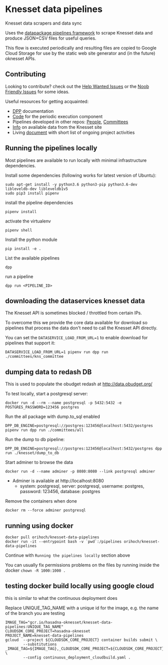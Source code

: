 # Knesset data pipelines

Knesset data scrapers and data sync

Uses the [datapackage pipelines framework](https://github.com/frictionlessdata/datapackage-pipelines) to scrape Knesset data and produce JSON+CSV files for useful queries.

This flow is executed periodically and resulting files are copied to Google Cloud Storage for use by the static web site generator and (in the future) oknesset APIs.


## Contributing

Looking to contribute? check out the [Help Wanted Issues](https://github.com/hasadna/knesset-data-pipelines/issues?q=is%3Aissue+is%3Aopen+label%3A%22help+wanted%22) or the [Noob Friendly Issues](https://github.com/hasadna/knesset-data-pipelines/issues?q=is%3Aissue+is%3Aopen+label%3A%22noob+friendly%22) for some ideas.

Useful resources for getting acquainted:
* [DPP](https://github.com/frictionlessdata/datapackage-pipelines) documentation
* [Code](https://github.com/OriHoch/knesset-data-k8s) for the periodic execution component
* Pipelines developed in other repos: [People](https://github.com/OriHoch/knesset-data-people), [Committees](https://github.com/OriHoch/knesset-data-committees)
* [Info](http://main.knesset.gov.il/Activity/Info/Pages/Databases.aspx) on available data from the Knesset site
* Living [document](https://docs.google.com/document/d/1eeQRrpGYuEJKAAtShPbjFn6i2f_UmQgg1caMTEs93ic/edit) with short list of ongoing project activities


## Running the pipelines locally

Most pipelines are available to run locally with minimal infrastructure dependencies.

Install some dependencies (following works for latest version of Ubuntu):

```
sudo apt-get install -y python3.6 python3-pip python3.6-dev libleveldb-dev libleveldb1v5
sudo pip3 install pipenv
```

install the pipeline dependencies

```
pipenv install
```

activate the virtualenv

```
pipenv shell
```

Install the python module

```
pip install -e .
```

List the available pipelines

```
dpp
```

run a pipeline

```
dpp run <PIPELINE_ID>
```


## downloading the dataservices knesset data

The Knesset API is sometimes blocked / throttled from certain IPs.

To overcome this we provide the core data available for download so pipelines that process the data don't need to call the Knesset API directly.

You can set the `DATASERVICE_LOAD_FROM_URL=1` to enable download for pipelines that support it:

```
DATASERVICE_LOAD_FROM_URL=1 pipenv run dpp run ./committees/kns_committee
```


## dumping data to redash DB

This is used to populate the obudget redash at http://data.obudget.org/

To test locally, start a postgresql server:

```
docker run -d --rm --name postgresql -p 5432:5432 -e POSTGRES_PASSWORD=123456 postgres
```

Run the all package with dump.to_sql enabled

```
DPP_DB_ENGINE=postgresql://postgres:123456@localhost:5432/postgres pipenv run dpp run ./committees/all
```

Run the dump to db pipeline:

```
DPP_DB_ENGINE=postgresql://postgres:123456@localhost:5432/postgres dpp run ./knesset/dump_to_db
```

Start adminer to browse the data

```
docker run -d --name adminer -p 8080:8080 --link postgresql adminer
```

* Adminer is available at http://localhost:8080
  * system: postgresql, server: postgresql, username: postgres, password: 123456, database: postgres

Remove the containers when done

```
docker rm --force adminer postgresql
```

## running using docker

```
docker pull orihoch/knesset-data-pipelines
docker run -it --entrypoint bash -v `pwd`:/pipelines orihoch/knesset-data-pipelines
```

Continue with `Running the pipelines locally` section above

You can usually fix permissions problems on the files by running inside the docker `chown -R 1000:1000 .`


## testing docker build locally using google cloud

this is similar to what the continuous deployment does

Replace UNIQUE_TAG_NAME with a unique id for the image, e.g. the name of the branch you are testing

```
IMAGE_TAG="gcr.io/hasadna-oknesset/knesset-data-pipelines:UNIQUE_TAG_NAME"
CLOUDSDK_CORE_PROJECT=hasadna-oknesset
PROJECT_NAME=knesset-data-pipelines
gcloud  --project ${CLOUDSDK_CORE_PROJECT} container builds submit \
        --substitutions _IMAGE_TAG=${IMAGE_TAG},_CLOUDSDK_CORE_PROJECT=${CLOUDSDK_CORE_PROJECT},_PROJECT_NAME=${PROJECT_NAME} \
        --config continuous_deployment_cloudbuild.yaml .
```